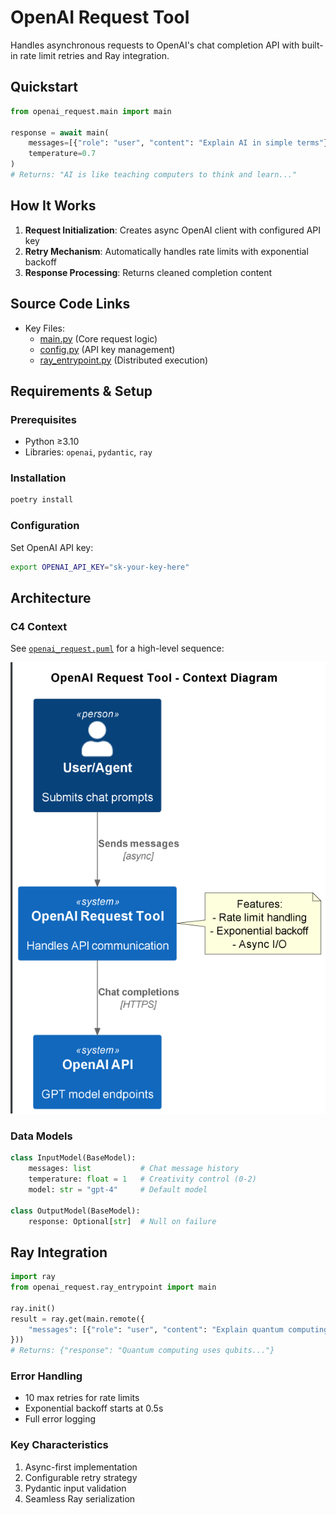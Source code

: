 # OpenAI Request Tool

Handles asynchronous requests to OpenAI's chat completion API with built-in rate limit retries and Ray integration.

## Quickstart

```python
from openai_request.main import main

response = await main(
    messages=[{"role": "user", "content": "Explain AI in simple terms"}],
    temperature=0.7
)
# Returns: "AI is like teaching computers to think and learn..."
```

## How It Works

1. **Request Initialization**: Creates async OpenAI client with configured API key
2. **Retry Mechanism**: Automatically handles rate limits with exponential backoff
3. **Response Processing**: Returns cleaned completion content


## Source Code Links
- Key Files:
  - [main.py](https://github.com/prxs-ai/praxis-tool-examples/blob/main/tools/openai_request/src/openai_request/main.py) (Core request logic)
  - [config.py](https://github.com/prxs-ai/praxis-tool-examples/blob/main/tools/openai_request/src/openai_request/config.py) (API key management)
  - [ray_entrypoint.py](https://github.com/prxs-ai/praxis-tool-examples/blob/main/tools/openai_request/src/openai_request/ray_entrypoint.py) (Distributed execution)

## Requirements & Setup

### Prerequisites
- Python ≥3.10
- Libraries: `openai`, `pydantic`, `ray`

### Installation
```bash
poetry install
```

### Configuration
Set OpenAI API key:
```bash
export OPENAI_API_KEY="sk-your-key-here"
```

## Architecture

### C4 Context
See [`openai_request.puml`](./images/diagrams/openai_request/openai_request.puml) for a high-level sequence:

![openai_request.png](./images/diagrams/openai_request/openai_request.png)

### Data Models
```python
class InputModel(BaseModel):
    messages: list           # Chat message history
    temperature: float = 1   # Creativity control (0-2)
    model: str = "gpt-4"     # Default model

class OutputModel(BaseModel):
    response: Optional[str]  # Null on failure
```

## Ray Integration

```python
import ray
from openai_request.ray_entrypoint import main

ray.init()
result = ray.get(main.remote({
    "messages": [{"role": "user", "content": "Explain quantum computing"}]
}))
# Returns: {"response": "Quantum computing uses qubits..."}
```

### Error Handling
- 10 max retries for rate limits
- Exponential backoff starts at 0.5s
- Full error logging

### Key Characteristics
1. Async-first implementation
2. Configurable retry strategy
3. Pydantic input validation
4. Seamless Ray serialization